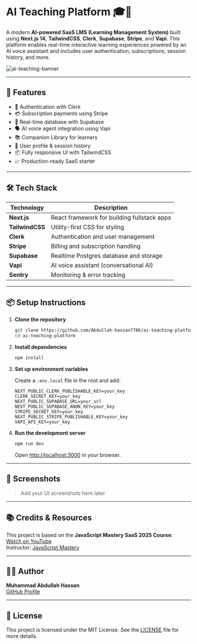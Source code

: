 # AI Teaching Platform 🎓🤖

A modern **AI-powered SaaS LMS (Learning Management System)** built using **Next.js 14**, **TailwindCSS**, **Clerk**, **Supabase**, **Stripe**, and **Vapi**. This platform enables real-time interactive learning experiences powered by an AI voice assistant and includes user authentication, subscriptions, session history, and more.

![ai-teaching-banner](https://user-images.githubusercontent.com/placeholder/banner.png) <!-- Optional: Add a banner image -->

---

## 🚀 Features

- 🔐 Authentication with Clerk
- 💳 Subscription payments using Stripe
- 📡 Real-time database with Supabase
- 🗣️ AI voice agent integration using Vapi
- 📚 Companion Library for learners
- 📝 User profile & session history
- 📦 Fully responsive UI with TailwindCSS
- 📈 Production-ready SaaS starter

---

## 🛠️ Tech Stack

| Technology     | Description                            |
|----------------|----------------------------------------|
| **Next.js**    | React framework for building fullstack apps |
| **TailwindCSS**| Utility-first CSS for styling          |
| **Clerk**      | Authentication and user management     |
| **Stripe**     | Billing and subscription handling      |
| **Supabase**   | Realtime Postgres database and storage |
| **Vapi**       | AI voice assistant (conversational AI) |
| **Sentry**     | Monitoring & error tracking            |

---

## 📦 Setup Instructions

1. **Clone the repository**
   ```bash
   git clone https://github.com/Abdullah-hassan7786/ai-teaching-platform.git
   cd ai-teaching-platform
   ```

2. **Install dependencies**
   ```bash
   npm install
   ```

3. **Set up environment variables**

   Create a `.env.local` file in the root and add:

   ```env
   NEXT_PUBLIC_CLERK_PUBLISHABLE_KEY=your_key
   CLERK_SECRET_KEY=your_key
   NEXT_PUBLIC_SUPABASE_URL=your_url
   NEXT_PUBLIC_SUPABASE_ANON_KEY=your_key
   STRIPE_SECRET_KEY=your_key
   NEXT_PUBLIC_STRIPE_PUBLISHABLE_KEY=your_key
   VAPI_API_KEY=your_key
   ```

4. **Run the development server**
   ```bash
   npm run dev
   ```

   Open [http://localhost:3000](http://localhost:3000) in your browser.

---

## 📸 Screenshots

> Add your UI screenshots here later

---

## 📚 Credits & Resources

This project is based on the **JavaScript Mastery SaaS 2025 Course**:  
[Watch on YouTube](https://www.youtube.com/watch?v=link-to-course)  
Instructor: [JavaScript Mastery](https://github.com/adrianhajdin)

---

## 🧑‍💻 Author

**Muhammad Abdullah Hassan**  
[GitHub Profile](https://github.com/Abdullah-hassan7786)

---

## 📄 License

This project is licensed under the MIT License. See the [LICENSE](./LICENSE) file for more details.